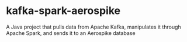 # kafka-spark-aerospike

A Java project that pulls data from Apache Kafka, manipulates it through Apache Spark, and sends it to an Aerospike database


